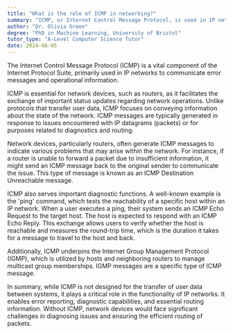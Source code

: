 ```yaml
---
title: "What is the role of ICMP in networking?"
summary: "ICMP, or Internet Control Message Protocol, is used in IP networks to send error messages and operational information."
author: "Dr. Olivia Green"
degree: "PhD in Machine Learning, University of Bristol"
tutor_type: "A-Level Computer Science Tutor"
date: 2024-06-05
---
```


The Internet Control Message Protocol (ICMP) is a vital component of the Internet Protocol Suite, primarily used in IP networks to communicate error messages and operational information. 

ICMP is essential for network devices, such as routers, as it facilitates the exchange of important status updates regarding network operations. Unlike protocols that transfer user data, ICMP focuses on conveying information about the state of the network. ICMP messages are typically generated in response to issues encountered with IP datagrams (packets) or for purposes related to diagnostics and routing.

Network devices, particularly routers, often generate ICMP messages to indicate various problems that may arise within the network. For instance, if a router is unable to forward a packet due to insufficient information, it might send an ICMP message back to the original sender to communicate the issue. This type of message is known as an ICMP Destination Unreachable message.

ICMP also serves important diagnostic functions. A well-known example is the 'ping' command, which tests the reachability of a specific host within an IP network. When a user executes a ping, their system sends an ICMP Echo Request to the target host. The host is expected to respond with an ICMP Echo Reply. This exchange allows users to verify whether the host is reachable and measures the round-trip time, which is the duration it takes for a message to travel to the host and back.

Additionally, ICMP underpins the Internet Group Management Protocol (IGMP), which is utilized by hosts and neighboring routers to manage multicast group memberships. IGMP messages are a specific type of ICMP message.

In summary, while ICMP is not designed for the transfer of user data between systems, it plays a critical role in the functionality of IP networks. It enables error reporting, diagnostic capabilities, and essential routing information. Without ICMP, network devices would face significant challenges in diagnosing issues and ensuring the efficient routing of packets.
    